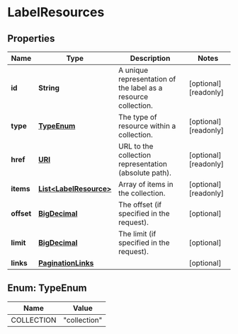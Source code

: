 

# LabelResources

## Properties

| Name | Type | Description | Notes |
| ------------ | ------------- | ------------- | ------------- |
| **id** | **String** | A unique representation of the label as a resource collection. |  [optional] [readonly] |
| **type** | [**TypeEnum**](#TypeEnum) | The type of resource within a collection. |  [optional] [readonly] |
| **href** | [**URI**](URI.md) | URL to the collection representation (absolute path). |  [optional] [readonly] |
| **items** | [**List&lt;LabelResource&gt;**](LabelResource.md) | Array of items in the collection. |  [optional] [readonly] |
| **offset** | [**BigDecimal**](BigDecimal.md) | The offset (if specified in the request). |  [optional] |
| **limit** | [**BigDecimal**](BigDecimal.md) | The limit (if specified in the request). |  [optional] |
| **links** | [**PaginationLinks**](PaginationLinks.md) |  |  [optional] |



## Enum: TypeEnum

| Name | Value |
| ---- | -----
| COLLECTION | &quot;collection&quot; |



